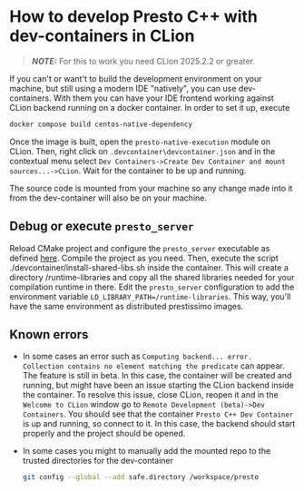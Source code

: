 # How to develop Presto C++ with dev-containers in CLion

> **_NOTE:_**  For this to work you need CLion 2025.2.2 or greater.

If you can't or want't to build the development environment on your machine, but still using a modern IDE "natively", you can use dev-containers. With them you can have your IDE frontend working against CLion backend running on a docker container. In order to set it up, execute

```sh
docker compose build centos-native-dependency
```
Once the image is built, open the `presto-native-execution` module on CLion. Then, right click on `.devcontainer\devcontainer.json` and in the contextual menu select `Dev Containers->Create Dev Container and mount sources...->CLion`. Wait for the container to be up and running.

The source code is mounted from your machine so any change made into it from the dev-container will also be on your machine.

## Debug or execute `presto_server`

Reload CMake project and configure the `presto_server` executable as defined [here](https://github.com/mblanco-denodo/presto/tree/master/presto-native-execution). Compile the project as you need. Then, execute the script ./devcontainer/install-shared-libs.sh inside the container. This will create a directory /runtime-libraries and copy all the shared libraries needed for your compilation runtime in there. Edit the `presto_server` configuration to add the environment variable `LD_LIBRARY_PATH=/runtime-libraries`. This way, you'll have the same environment as distributed prestissimo images.

## Known errors
 - In some cases an error such as `Computing backend... error. Collection contains no element matching the predicate` can appear. The feature is still in beta. In this case, the container will be created and running, but might have been an issue starting the CLion backend inside the container. To resolve this issue, close CLion, reopen it and in the `Welcome to CLion` window go to `Remote Development (beta)->Dev Containers`. You should see that the container `Presto C++ Dev Container` is up and running, so connect to it. In this case, the backend should start properly and the project should be opened.

 - In some cases you might to manually add the mounted repo to the trusted directories for the dev-container
    ```sh
    git config --global --add safe.directory /workspace/presto
    ```
